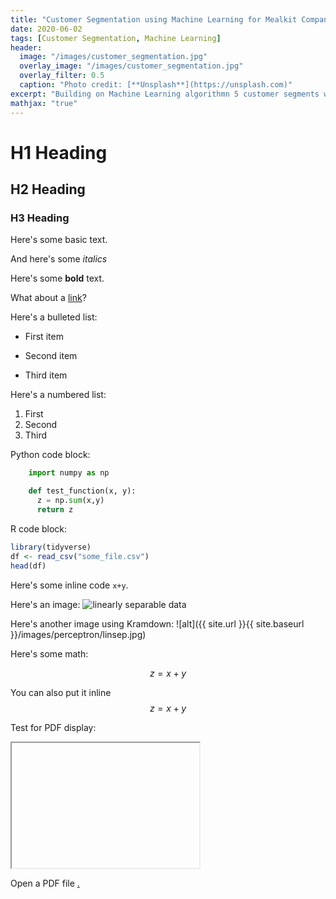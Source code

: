 ```yaml
---
title: "Customer Segmentation using Machine Learning for Mealkit Company"
date: 2020-06-02
tags: [Customer Segmentation, Machine Learning]
header:
  image: "/images/customer_segmentation.jpg"
  overlay_image: "/images/customer_segmentation.jpg"
  overlay_filter: 0.5
  caption: "Photo credit: [**Unsplash**](https://unsplash.com)"
excerpt: "Building on Machine Learning algorithmn 5 customer segments were identified."
mathjax: "true"
---
```


# H1 Heading

## H2 Heading

### H3 Heading

Here's some basic text.

And here's some *italics*

Here's some **bold** text.

What about a [link](https://github.com/dataoptimal)?

Here's a bulleted list:
* First item
+ Second item
- Third item

Here's a numbered list:
1. First
2. Second
3. Third

Python code block:
```python
    import numpy as np

    def test_function(x, y):
      z = np.sum(x,y)
      return z
```

R code block:
```r
library(tidyverse)
df <- read_csv("some_file.csv")
head(df)
```

Here's some inline code `x+y`.

Here's an image:
<img src="{{ site.url }}{{ site.baseurl }}/images/perceptron/linsep.jpg" alt="linearly separable data">

Here's another image using Kramdown:
![alt]({{ site.url }}{{ site.baseurl }}/images/perceptron/linsep.jpg)

Here's some math:

$$z=x+y$$

You can also put it inline $$z=x+y$$

Test for PDF display:
<iframe src=""{{ site.url }}{{ site.baseurl }}/images/Resume_Werner-Tutschku Chiara_1 pager.pdf"" height="200" width="300">
</iframe>

<p>Open a PDF file <a href="{{ site.url }}{{ site.baseurl }}/images/Resume_Werner-Tutschku Chiara_1 pager.pdf"/a>.</p>
